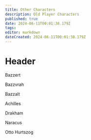 ```yaml
---
title: Other Characters
description: Old Player Characters 
published: true
date: 2024-06-11T00:01:38.179Z
tags: 
editor: markdown
dateCreated: 2024-06-11T00:01:38.179Z
---
```


# Header

Bazzert

Bazzvrah

Bazzalt

Achilles

Drakham

Naracus

Otto Hurtszog